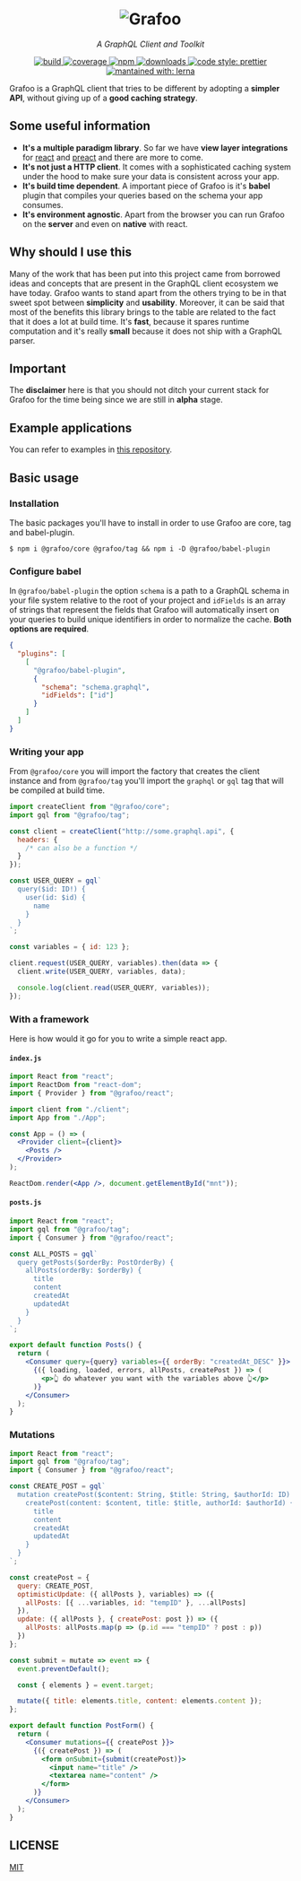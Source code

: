 <h1 align=center>
  <img
    src=https://raw.githubusercontent.com/grafoojs/grafoo/master/logo.png
    alt=Grafoo
  />
</h1>

<p align=center><i>A GraphQL Client and Toolkit</i></p>

<p align=center>
  <a href=https://circleci.com/gh/grafoojs/grafoo>
    <img
      src=https://img.shields.io/circleci/project/github/grafoojs/grafoo/master.svg?label=build
      alt=build
    />
  </a>
  <a href=https://codecov.io/github/grafoojs/grafoo>
    <img
      src=https://img.shields.io/codecov/c/github/grafoojs/grafoo/master.svg
      alt="coverage"
    />
  </a>
  <a href=https://github.com/grafoojs/grafoo>
    <img
      src=https://img.shields.io/npm/v/@grafoo/babel-plugin.svg
      alt=npm
    >
  </a>
  <a href=https://github.com/grafoojs/grafoo>
    <img
      src=https://img.shields.io/npm/dm/@grafoo/babel-plugin.svg
      alt=downloads
    >
  </a>
  <a href=https://prettier.io>
    <img
      src=https://img.shields.io/badge/code_style-prettier-ff69b4.svg
      alt="code style: prettier"
    />
  </a>
  <a href=https://lernajs.io>
    <img
      src=https://img.shields.io/badge/maintained%20with-lerna-cc00ff.svg
      alt="mantained with: lerna"
    />
  </a>
</p>

Grafoo is a GraphQL client that tries to be different by adopting a **simpler API**, without giving up of a **good caching strategy**.

## Some useful information

- **It's a multiple paradigm library**. So far we have **view layer integrations** for [react](https://github.com/grafoojs/grafoo/tree/master/packages/react) and [preact](https://github.com/grafoojs/grafoo/tree/master/packages/preact) and there are more to come.
- **It's not just a HTTP client**. It comes with a sophisticated caching system under the hood to make sure your data is consistent across your app.
- **It's build time dependent**. A important piece of Grafoo is it's **babel** plugin that compiles your queries based on the schema your app consumes.
- **It's environment agnostic**. Apart from the browser you can run Grafoo on the **server** and even on **native** with react.

## Why should I use this

Many of the work that has been put into this project came from borrowed ideas and concepts that are present in the GraphQL client ecosystem we have today. Grafoo wants to stand apart from the others trying to be in that sweet spot between **simplicity** and **usability**. Moreover, it can be said that most of the benefits this library brings to the table are related to the fact that it does a lot at build time. It's **fast**, because it spares runtime computation and it's really **small** because it does not ship with a GraphQL parser.

## Important

The **disclaimer** here is that you should not ditch your current stack for Grafoo for the time being since we are still in **alpha** stage.

## Example applications

You can refer to examples in [this repository](https://github.com/grafoojs/grafoo-examples).

## Basic usage

### Installation

The basic packages you'll have to install in order to use Grafoo are core, tag and babel-plugin.

```
$ npm i @grafoo/core @grafoo/tag && npm i -D @grafoo/babel-plugin
```

### Configure babel

In `@grafoo/babel-plugin` the option `schema` is a path to a GraphQL schema in your file system relative to the root of your project and `idFields` is an array of strings that represent the fields that Grafoo will automatically insert on your queries to build unique identifiers in order to normalize the cache. **Both options are required**.

```json
{
  "plugins": [
    [
      "@grafoo/babel-plugin",
      {
        "schema": "schema.graphql",
        "idFields": ["id"]
      }
    ]
  ]
}
```

### Writing your app

From `@grafoo/core` you will import the factory that creates the client instance and from `@grafoo/tag` you'll import the `graphql` or `gql` tag that will be compiled at build time.

```js
import createClient from "@grafoo/core";
import gql from "@grafoo/tag";

const client = createClient("http://some.graphql.api", {
  headers: {
    /* can also be a function */
  }
});

const USER_QUERY = gql`
  query($id: ID!) {
    user(id: $id) {
      name
    }
  }
`;

const variables = { id: 123 };

client.request(USER_QUERY, variables).then(data => {
  client.write(USER_QUERY, variables, data);

  console.log(client.read(USER_QUERY, variables));
});
```

### With a framework

Here is how would it go for you to write a simple react app.

#### `index.js`

```jsx
import React from "react";
import ReactDom from "react-dom";
import { Provider } from "@grafoo/react";

import client from "./client";
import App from "./App";

const App = () => (
  <Provider client={client}>
    <Posts />
  </Provider>
);

ReactDom.render(<App />, document.getElementById("mnt"));
```

#### `posts.js`

```jsx
import React from "react";
import gql from "@grafoo/tag";
import { Consumer } from "@grafoo/react";

const ALL_POSTS = gql`
  query getPosts($orderBy: PostOrderBy) {
    allPosts(orderBy: $orderBy) {
      title
      content
      createdAt
      updatedAt
    }
  }
`;

export default function Posts() {
  return (
    <Consumer query={query} variables={{ orderBy: "createdAt_DESC" }}>
      {({ loading, loaded, errors, allPosts, createPost }) => (
        <p>👆 do whatever you want with the variables above 👆</p>
      )}
    </Consumer>
  );
}
```

### Mutations

```jsx
import React from "react";
import gql from "@grafoo/tag";
import { Consumer } from "@grafoo/react";

const CREATE_POST = gql`
  mutation createPost($content: String, $title: String, $authorId: ID) {
    createPost(content: $content, title: $title, authorId: $authorId) {
      title
      content
      createdAt
      updatedAt
    }
  }
`;

const createPost = {
  query: CREATE_POST,
  optimisticUpdate: ({ allPosts }, variables) => ({
    allPosts: [{ ...variables, id: "tempID" }, ...allPosts]
  }),
  update: ({ allPosts }, { createPost: post }) => ({
    allPosts: allPosts.map(p => (p.id === "tempID" ? post : p))
  })
};

const submit = mutate => event => {
  event.preventDefault();

  const { elements } = event.target;

  mutate({ title: elements.title, content: elements.content });
};

export default function PostForm() {
  return (
    <Consumer mutations={{ createPost }}>
      {({ createPost }) => (
        <form onSubmit={submit(createPost)}>
          <input name="title" />
          <textarea name="content" />
        </form>
      )}
    </Consumer>
  );
}
```

## LICENSE

[MIT](https://github.com/grafoojs/grafoo/blob/master/LICENSE)
